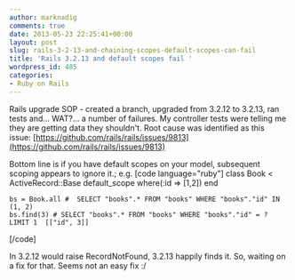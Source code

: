```yaml
---
author: marknadig
comments: true
date: 2013-05-23 22:25:41+00:00
layout: post
slug: rails-3-2-13-and-chaining-scopes-default-scopes-can-fail
title: 'Rails 3.2.13 and default scopes fail '
wordpress_id: 485
categories:
- Ruby on Rails
---
```


Rails upgrade SOP - created a branch, upgraded from 3.2.12 to 3.2.13, ran tests and... WAT?... a number of failures. My controller tests were telling me they are getting data they shouldn't. Root cause was identified as this issue: [https://github.com/rails/rails/issues/9813](https://github.com/rails/rails/issues/9813)

Bottom line is if you have default scopes on your model, subsequent scoping appears to ignore it.; e.g.
[code language="ruby"]
    class Book < ActiveRecord::Base
      default_scope where(:id => [1,2])
    end
    
    bs = Book.all #  SELECT "books".* FROM "books" WHERE "books"."id" IN (1, 2)
    bs.find(3) # SELECT "books".* FROM "books" WHERE "books"."id" = ? LIMIT 1  [["id", 3]]
[/code]

In 3.2.12 would raise RecordNotFound, 3.2.13 happily finds it. So, waiting on a fix for that. Seems not an easy fix :/
